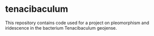 # tenacibaculum
This repository contains code used for a project on pleomorphism and iridescence in the bacterium Tenacibaculum geojense.
